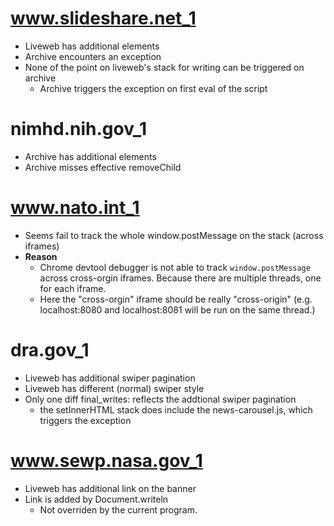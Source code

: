 # www.slideshare.net_1
- Liveweb has additional elements
- Archive encounters an exception
- None of the point on liveweb's stack for writing can be triggered on archive
    - Archive triggers the exception on first eval of the script

# nimhd.nih.gov_1
- Archive has additional elements
- Archive misses effective removeChild

# www.nato.int_1
- Seems fail to track the whole window.postMessage on the stack (across iframes)
- **Reason**
    - Chrome devtool debugger is not able to track ```window.postMessage``` across cross-orgin iframes. Because there are multiple threads, one for each iframe.
    - Here the "cross-orgin" iframe should be really "cross-origin" (e.g. localhost:8080 and localhost:8081 will be run on the same thread.)

# dra.gov_1
- Liveweb has additional swiper pagination
- Liveweb has different (normal) swiper style
- Only one diff final_writes: reflects the addtional swiper pagination
    - the setInnerHTML stack does include the news-carousel.js, which triggers the exception

# www.sewp.nasa.gov_1
- Liveweb has additional link on the banner
- Link is added by Document.writeln
    - Not overriden by the current program.